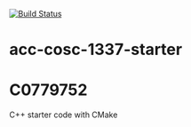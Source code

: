 [![Build Status](https://travis-ci.org/acc-cosc-1337-spring-2020-hl/acc-cosc-1337-spring-2020-C0779752.svg?branch=master)](https://travis-ci.org/acc-cosc-1337-spring-2020-hl/acc-cosc-1337-spring-2020-C0779752)


# acc-cosc-1337-starter
# C0779752
C++ starter code with CMake 
